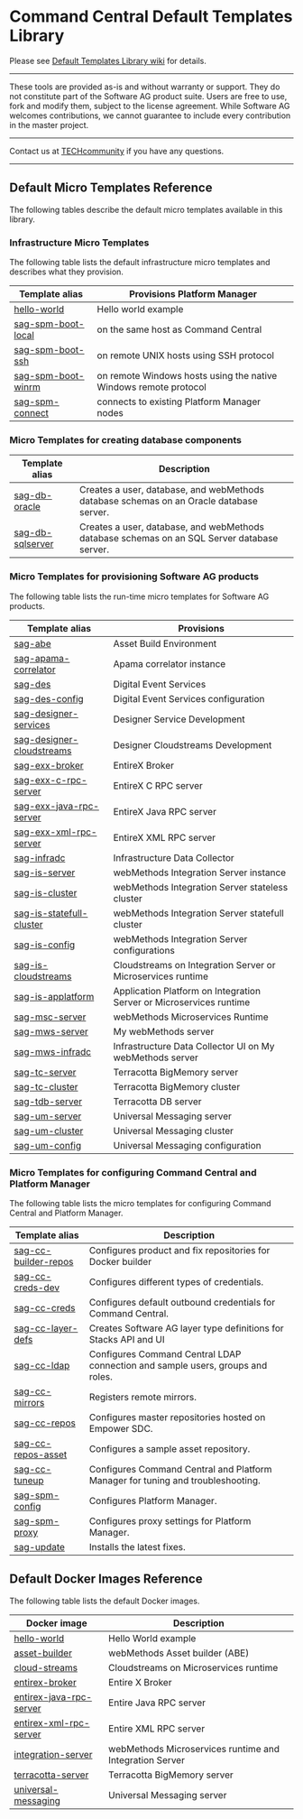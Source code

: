 <!-- Copyright 2013 - 2018 Software AG, Darmstadt, Germany and/or its licensors

   SPDX-License-Identifier: Apache-2.0

    Licensed under the Apache License, Version 2.0 (the "License");
    you may not use this file except in compliance with the License.
    You may obtain a copy of the License at

        http://www.apache.org/licenses/LICENSE-2.0

    Unless required by applicable law or agreed to in writing, software
    distributed under the License is distributed on an "AS IS" BASIS,
     WITHOUT WARRANTIES OR CONDITIONS OF ANY KIND, either express or implied.
     See the License for the specific language governing permissions and

     limitations under the License.                                                  

-->

# Command Central Default Templates Library

Please see [Default Templates Library wiki](https://github.com/SoftwareAG/sagdevops-templates/wiki) for details.

______________________
These tools are provided as-is and without warranty or support. They do not constitute part of the Software AG product suite. Users are free to use, fork and modify them, subject to the license agreement. While Software AG welcomes contributions, we cannot guarantee to include every contribution in the master project.
______________________

Contact us at [TECHcommunity](mailto:technologycommunity@softwareag.com?subject=Github/SoftwareAG) if you have any questions.
______________________

## Default Micro Templates Reference

The following tables describe the default micro templates available in this library.

### Infrastructure Micro Templates

The following table lists the default infrastructure micro templates and describes what they provision.

Template alias | Provisions Platform Manager
-------------------------|--------------------------------
[hello-world](templates/hello-world) | Hello world example
[sag-spm-boot-local](templates/sag-spm-boot-local) | on the same host as Command Central
[sag-spm-boot-ssh](templates/sag-spm-boot-ssh) | on remote UNIX hosts using SSH protocol
[sag-spm-boot-winrm](templates/sag-spm-boot-winrm) | on remote Windows hosts using the native Windows remote protocol
[sag-spm-connect](templates/sag-spm-connect) | connects to existing Platform Manager nodes

### Micro Templates for creating database components

Template alias | Description
-------------------------|--------------------------------
[sag-db-oracle](templates/sag-db-oracle) | Creates a user, database, and webMethods database schemas on an Oracle database server.
[sag-db-sqlserver](templates/sag-db-sqlserver) | Creates a user, database, and webMethods database schemas on an SQL Server database server.

### Micro Templates for provisioning Software AG products

The following table lists the run-time micro templates for Software AG products.

Template alias | Provisions
-------------------------|--------------------------------
[sag-abe](templates/sag-abe) | Asset Build Environment
[sag-apama-correlator](templates/sag-apama-correlator) | Apama correlator instance
[sag-des](templates/sag-des) | Digital Event Services
[sag-des-config](templates/sag-des-config) | Digital Event Services configuration
[sag-designer-services](templates/sag-designer-services) | Designer Service Development
[sag-designer-cloudstreams](templates/sag-designer-services) | Designer Cloudstreams Development
[sag-exx-broker](templates/sag-exx-broker) | EntireX Broker
[sag-exx-c-rpc-server](templates/sag-exx-c-rpc-server) | EntireX C RPC server
[sag-exx-java-rpc-server](templates/sag-exx-java-rpc-server) | EntireX Java RPC server
[sag-exx-xml-rpc-server](templates/sag-exx-xml-rpc-server) | EntireX XML RPC server
[sag-infradc](templates/sag-infradc) | Infrastructure Data Collector
[sag-is-server](templates/sag-is-server) | webMethods Integration Server instance
[sag-is-cluster](templates/sag-is-cluster) | webMethods Integration Server stateless cluster
[sag-is-statefull-cluster](templates/sag-is-statefull-cluster) | webMethods Integration Server statefull cluster
[sag-is-config](templates/sag-is-config) | webMethods Integration Server configurations
[sag-is-cloudstreams](templates/sag-is-applatform) | Cloudstreams on Integration Server or Microservices runtime
[sag-is-applatform](templates/sag-is-applatform) | Application Platform on Integration Server or Microservices runtime
[sag-msc-server](templates/sag-msc-server) | webMethods Microservices Runtime
[sag-mws-server](templates/sag-mws-server) | My webMethods server
[sag-mws-infradc](templates/sag-mws-server) | Infrastructure Data Collector UI on My webMethods server
[sag-tc-server](templates/sag-tc-server) | Terracotta BigMemory server
[sag-tc-cluster](templates/sag-tc-cluster) | Terracotta BigMemory cluster
[sag-tdb-server](templates/sag-tdb-server) | Terracotta DB server
[sag-um-server](templates/sag-um-server) | Universal Messaging server
[sag-um-cluster](templates/sag-um-cluster) | Universal Messaging cluster
[sag-um-config](templates/sag-um-config) | Universal Messaging configuration

### Micro Templates for configuring Command Central and Platform Manager

The following table lists the micro templates for configuring Command Central and Platform Manager.

Template alias | Description
-------------------------|--------------------------------
[sag-cc-builder-repos](templates/sag-cc-builder-dev) | Configures product and fix repositories for Docker builder
[sag-cc-creds-dev](templates/sag-cc-creds-dev) | Configures different types of credentials.
[sag-cc-creds](templates/sag-cc-creds) | Configures default outbound credentials for Command Central.
[sag-cc-layer-defs](templates/sag-cc-layer-defs) | Creates Software AG layer type definitions for Stacks API and UI
[sag-cc-ldap](templates/sag-spm-boot-local) | Configures Command Central LDAP connection and sample users, groups and roles.
[sag-cc-mirrors](templates/sag-cc-mirrors) | Registers remote mirrors.
[sag-cc-repos](templates/sag-cc-repos) | Configures master repositories hosted on Empower SDC.
[sag-cc-repos-asset](templates/sag-cc-repos-asset) | Configures a sample asset repository.
[sag-cc-tuneup](templates/sag-cc-tuneup) | Configures Command Central and Platform Manager for tuning and troubleshooting.
[sag-spm-config](templates/sag-spm-config) | Configures Platform Manager.
[sag-spm-proxy](templates/sag-spm-proxy) | Configures proxy settings for Platform Manager.
[sag-update](templates/sag-update) | Installs the latest fixes.

## Default Docker Images Reference

The following table lists the default Docker images.

Docker image | Description
-------------------------|--------------------------------
[hello-world](containers/hello-world) | Hello World example
[asset-builder](containers/asset-builder) | webMethods Asset builder (ABE)
[cloud-streams](containers/cloud-streams) | Cloudstreams on Microservices runtime
[entirex-broker](containers/entirex-broker) | Entire X Broker
[entirex-java-rpc-server](containers/entirex-java-rpc-server) | Entire Java RPC server
[entirex-xml-rpc-server](containers/entirex-xml-rpc-server) | Entire XML RPC server
[integration-server](containers/integration-server) | webMethods Microservices runtime and Integration Server
[terracotta-server](containers/terracotta-server) | Terracotta BigMemory server
[universal-messaging](containers/universal-messages) | Universal Messaging server
